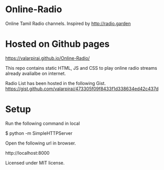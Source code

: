 # Online-Radio
Online Tamil Radio channels. Inspired by http://radio.garden

# Hosted on Github pages
https://valarpirai.github.io/Online-Radio/

This repo contains static HTML, JS and CSS to play online radio streams already avalialbe on internet.

Radio List has been hosted in the following Gist. https://gist.github.com/valarpirai/473305f09f8433f1d338634ed42c437d

# Setup
Run the following command in local
  
  $ python -m SimpleHTTPServer

Open the following url in browser.
  
  http://localhost:8000

Licensed under MIT license.
